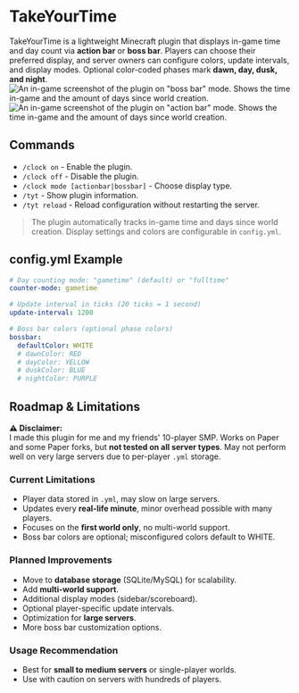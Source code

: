 # TakeYourTime

TakeYourTime is a lightweight Minecraft plugin that displays in-game time and day count via **action bar** or **boss bar**. Players can choose their preferred display, and server owners can configure colors, update intervals, and display modes. Optional color-coded phases mark **dawn, day, dusk, and night**.
![An in-game screenshot of the plugin on "boss bar" mode. Shows the time in-game and the amount of days since world creation.](https://cdn.modrinth.com/data/cached_images/7bf63fd8c8f03a903346415f4f1507ee53b710d4.png)
![An in-game screenshot of the plugin on "action bar" mode. Shows the time in-game and the amount of days since world creation.](https://cdn.modrinth.com/data/cached_images/732115017ca3f5cfb40203d7e88caa9617099b4f_0.webp)


## Commands
- `/clock on` - Enable the plugin.
- `/clock off` - Disable the plugin.
- `/clock mode [actionbar|bossbar]` - Choose display type.
- `/tyt` - Show plugin information.
- `/tyt reload` - Reload configuration without restarting the server.

> The plugin automatically tracks in-game time and days since world creation. Display settings and colors are configurable in `config.yml`.

## config.yml Example
```yaml
# Day counting mode: "gametime" (default) or "fulltime"
counter-mode: gametime

# Update interval in ticks (20 ticks = 1 second)
update-interval: 1200

# Boss bar colors (optional phase colors)
bossbar:
  defaultColor: WHITE
  # dawnColor: RED
  # dayColor: YELLOW
  # duskColor: BLUE
  # nightColor: PURPLE
```

## Roadmap & Limitations

**⚠️ Disclaimer:**  
I made this plugin for me and my friends' 10-player SMP. Works on Paper and some Paper forks, but **not tested on all server types**. May not perform well on very large servers due to per-player `.yml` storage.

### Current Limitations
- Player data stored in `.yml`, may slow on large servers.
- Updates every **real-life minute**, minor overhead possible with many players.
- Focuses on the **first world only**, no multi-world support.
- Boss bar colors are optional; misconfigured colors default to WHITE.

### Planned Improvements
- Move to **database storage** (SQLite/MySQL) for scalability.
- Add **multi-world support**.
- Additional display modes (sidebar/scoreboard).
- Optional player-specific update intervals.
- Optimization for **large servers**.
- More boss bar customization options.

### Usage Recommendation
- Best for **small to medium servers** or single-player worlds.
- Use with caution on servers with hundreds of players.
